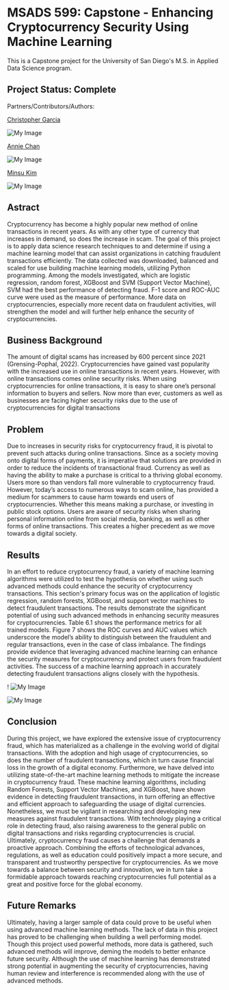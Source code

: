 # MSADS 599: Capstone - Enhancing Cryptocurrency Security Using Machine Learning

This is a Capstone project for the University of San Diego's M.S. in Applied Data Science program.


## Project Status: Complete

Partners/Contributors/Authors:

[Christopher Garcia](https://github.com/ChrisGarciaDS) 


![My Image](/Images/chris.png)


[Annie Chan](https://github.com/Chanlaiieng12) 


![My Image](/Images/annieimage.jpg)


[Minsu Kim](https://github.com/minsu0816)  


![My Image](/Images/minsu.jpg)

## Astract

Cryptocurrency has become a highly popular new method of online transactions in recent years. As with any other type of currency that increases in demand, so does the increase in scam. The goal of this project is to apply data science research techniques to and determine if using a machine learning model that can assist organizations in catching fraudulent transactions efficiently. The data collected was downloaded, balanced and scaled for use building machine learning models, utilizing Python programming. Among the models investigated, which are logistic regression, random forest, XGBoost and SVM (Support Vector Machine), SVM had the best performance of detecting fraud. F-1 score and ROC-AUC curve were used as the measure of performance. More data on cryptocurrencies, especially more recent data on fraudulent activities, will strengthen the model and will further help enhance the security of cryptocurrencies.

## Business Background

The amount of digital scams has increased by 600 percent since 2021 (Grensing-Pophal, 2022). Cryptocurrencies have gained vast popularity with the increased use in online transactions in recent years. However, with online transactions comes online security risks. When using cryptocurrencies for online transactions, it is easy to share one’s personal information to buyers and sellers. Now more than ever, customers as well as businesses are facing higher security risks due to the use of cryptocurrencies for digital transactions

## Problem

Due to increases in security risks for cryptocurrency fraud, it is pivotal to prevent such attacks during online transactions. Since as a society moving onto digital forms of payments, it is imperative that solutions are provided in order to reduce the incidents of transactional fraud.
Currency as well as having the ability to make a purchase is critical to a thriving global economy. Users more so than vendors fall more vulnerable to cryptocurrency fraud. However, today’s access to numerous ways to scam online, has provided a medium for scammers to cause harm towards end users of cryptocurrencies. Whether this means making a purchase, or investing in public stock options. Users are aware of security risks when sharing personal information online from social media, banking, as well as other forms of online transactions. This creates a higher precedent as we move towards a digital society.

## Results

In an effort to reduce cryptocurrency fraud, a variety of machine learning algorithms were utilized to test the hypothesis on whether using such advanced methods could enhance the security of cryptocurrency transactions. This section's primary focus was on the application of logistic regression, random forests, XGBoost, and support vector machines to detect fraudulent transactions. The results demonstrate the significant potential of using such advanced methods in enhancing security measures for cryptocurrencies. Table 6.1 shows the performance metrics for all trained models. Figure 7 shows the ROC curves and AUC values which underscore the model’s ability to distinguish between the fraudulent and regular transactions, even in the case of class imbalance. The findings provide evidence that leveraging advanced machine learning can enhance the security measures for cryptocurrency and protect users from fraudulent activities. The success of a machine learning approach in accurately detecting fraudulent transactions aligns closely with the hypothesis. 

! ![My Image](/Images/classim.png)

![My Image](/Images/AUCCurve.png)


## Conclusion

During this project, we have explored the extensive issue of cryptocurrency fraud, which has materialized as a challenge in the evolving world of digital transactions. With the adoption and high usage of cryptocurrencies, so does the number of fraudulent transactions, which in turn cause financial loss in the growth of a digital economy. Furthermore, we have delved into utilizing state-of-the-art machine learning methods to mitigate the increase in cryptocurrency fraud. These machine learning algorithms, including Random Forests, Support Vector Machines, and XGBoost, have shown evidence in detecting fraudulent transactions, in turn offering an effective and efficient approach to safeguarding the usage of digital currencies. Nonetheless, we must be vigilant in researching and developing new measures against fraudulent transactions. With technology playing a critical role in detecting fraud, also raising awareness to the general public on digital transactions and risks regarding cryptocurrencies is crucial. Ultimately, cryptocurrency fraud causes a challenge that demands a proactive approach. Combining the efforts of technological advances, regulations, as well as education could positively impact a more secure, and transparent and trustworthy perspective for cryptocurrencies. As we move towards a balance between security and innovation, we in turn take a formidable approach towards reaching cryptocurrencies full potential as a great and positive force for the global economy.

## Future Remarks

Ultimately, having a larger sample of data could prove to be useful when using advanced machine learning methods. The lack of data in this project has proved to be challenging when building a well performing model. Though this project used powerful methods, more data is gathered, such advanced methods will improve, deming the models to better enhance future security. Although the use of machine learning has demonstrated strong potential in augmenting the security of cryptocurrencies, having human review and interference is recommended along with the use of advanced methods.

